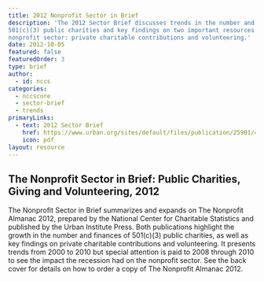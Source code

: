 ```yaml
---
title: 2012 Nonprofit Sector in Brief
description: 'The 2012 Sector Brief discusses trends in the number and finances of 
501(c)(3) public charities and key findings on two important resources for the
nonprofit sector: private charitable contributions and volunteering.' 
date: 2012-10-05
featured: false
featuredOrder: 3
type: brief
author:
  - id: nccs
categories:
  - nccscore
  - sector-brief
  - trends
primaryLinks:
  - text: 2012 Sector Brief
    href: https://www.urban.org/sites/default/files/publication/25901/412674-The-Nonprofit-Sector-in-Brief-Public-Charities-Giving-and-Volunteering-.PDF
    icon: pdf
layout: resource
---
```



## The Nonprofit Sector in Brief: Public Charities, Giving and Volunteering, 2012



The Nonprofit Sector in Brief summarizes and expands on The Nonprofit Almanac 2012, prepared by the National Center for Charitable Statistics and published by the Urban Institute Press. Both publications highlight the growth in the number and finances of 501(c)(3) public charities, as well as key findings on private charitable contributions and volunteering. It presents trends from 2000 to 2010 but special attention is paid to 2008 through 2010 to see the impact the recession had on the nonprofit sector. See the back cover for details on how to order a copy of The Nonprofit Almanac 2012.
